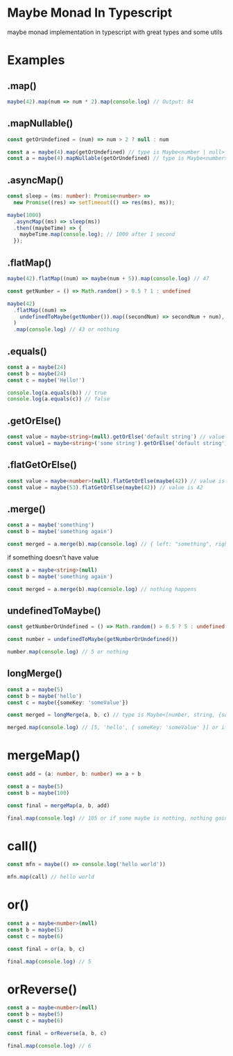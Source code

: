 # Maybe Monad In Typescript

maybe monad implementation in typescript with great types and some utils

# Examples

## .map()
```ts
maybe(42).map(num => num * 2).map(console.log) // Output: 84
```

## .mapNullable()
```ts
const getOrUndefined = (num) => num > 2 ? null : num

const a = maybe(4).map(getOrUndefined) // type is Maybe<number | null>
const a = maybe(4).mapNullable(getOrUndefined) // type is Maybe<number>
```

## .asyncMap()
```ts
const sleep = (ms: number): Promise<number> =>
  new Promise((res) => setTimeout(() => res(ms), ms));

maybe(1000)
  .asyncMap((ms) => sleep(ms))
  .then((maybeTime) => {
    maybeTime.map(console.log); // 1000 after 1 second
  });
```

## .flatMap()
```ts
maybe(42).flatMap((num) => maybe(num + 5)).map(console.log) // 47

const getNumber = () => Math.random() > 0.5 ? 1 : undefined

maybe(42)
  .flatMap((num) =>
    undefinedToMaybe(getNumber()).map((secondNum) => secondNum + num),
  )
  .map(console.log) // 43 or nothing
```

## .equals()
```ts
const a = maybe(24)
const b = maybe(24)
const c = maybe('Hello!')

console.log(a.equals(b)) // true
console.log(a.equals(c)) // false
```


## .getOrElse()
```ts
const value = maybe<string>(null).getOrElse('default string') // value is 'default string'
const value1 = maybe<string>('some string').getOrElse('default string') // value is 'some string'
```

## .flatGetOrElse()
```ts
const value = maybe<number>(null).flatGetOrElse(maybe(42)) // value is 42
const value = maybe(53).flatGetOrElse(maybe(42)) // value is 42
```

## .merge()
```ts
const a = maybe('something')
const b = maybe('something again')

const merged = a.merge(b).map(console.log) // { left: "something", right: "something again" }
```
if something doesn't have value
```ts
const a = maybe<string>(null)
const b = maybe('something again')

const merged = a.merge(b).map(console.log) // nothing happens
```

## undefinedToMaybe()
```ts
const getNumberOrUndefined = () => Math.random() > 0.5 ? 5 : undefined

const number = undefinedToMaybe(getNumberOrUndefined())

number.map(console.log) // 5 or nothing
```

## longMerge()
```ts
const a = maybe(5)
const b = maybe('hello')
const c = maybe({someKey: 'someValue'})

const merged = longMerge(a, b, c) // type is Maybe<[number, string, {someKey: 'someValue'}]>

merged.map(console.log) // [5, 'hello', { someKey: 'someValue' }] or if some maybe is nothing, nothing going to happen
```

# mergeMap()
```ts
const add = (a: number, b: number) => a + b

const a = maybe(5)
const b = maybe(100)

const final = mergeMap(a, b, add)

final.map(console.log) // 105 or if some maybe is nothing, nothing going to happen
```

# call()
```ts
const mfn = maybe(() => console.log('hello world'))

mfn.map(call) // hello world
```

# or()
```ts
const a = maybe<number>(null)
const b = maybe(5)
const c = maybe(6)

const final = or(a, b, c)

final.map(console.log) // 5
```


# orReverse()
```ts
const a = maybe<number>(null)
const b = maybe(5)
const c = maybe(6)

const final = orReverse(a, b, c)

final.map(console.log) // 6
```
